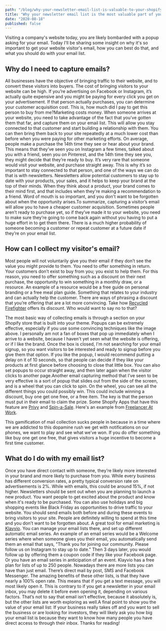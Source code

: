 ```yaml
---
path: "/blog/why-your-newsletter-email-list-is-valuable-to-your-shopify-business"
title: "Why your newsletter email list is the most valuable part of your Shopify business"
date: "2020-08-18"
published: false
---
```


Visiting a company's website today, you are likely bombarded with a popup asking for your email. Today I'll be sharing some insight on why it's so important to get your website visitor's email, how you can best do that, and what you should do with your email list.

## Why do I need to capture emails?

All businesses have the objective of bringing traffic to their website, and to convert these visitors into buyers. The cost of bringing visitors to your website can be high. If you’re advertising on Facebook or Instagram, it’s actually quite expensive and you might be paying for every click you get on your advertisement. If that person actually purchases, you can determine your customer acquisition cost. This is, how much did I pay to get this person to buy from me?Marketing costs money. When someone arrives at your website, you need to take advantage of the fact that you’ve gotten them that far, and capture them on your email list. This will allow you stay connected to that customer and start building a relationship with them. You can then bring them back to your site repeatedly at a much lower cost than before when you were paying for other marketing efforts. On average, people make a purchase the 14th time they see or hear about your brand. This means that they’ve seen you on Instagram a few times, talked about you with a friend, seen you on Pinterest, and the 14th time they see you, they might decide that they’re ready to buy. It’s very rare that someone would visit your website, and purchase straight away. This is why it’s so important to stay connected to that person, and one of the ways we can do that is with newsletters. Newsletters allow potential customers to stay up to date with your products, your sales, and it helps to keep your brand at the top of their minds. When they think about a product, your brand comes to their mind first, and that includes when they're making a recommendation to a friend. Word of mouth is so important, and you don't want to be forgotten about when the opportunity arises.To summarize, capturing a visitor’s email will allow you to have a cheaper customer acquisition. Sometimes people aren’t ready to purchase yet, so if they’ve made it to your website, you need to make sure they’re going to come back again without you having to put a huge effort in to get them there. There is a much higher probability of someone becoming a customer or repeat customer at a future date if they’re on your email list.

## How can I collect my visitor's email?

Most people will not voluntarily give you their email if they don’t see the value you might provide to them. You need to offer something in return. Your customers don’t exist to buy from you; you exist to help them. For this reason, you need to offer something such as a discount on their next purchase, the opportunity to win something in a monthly draw, or a resource. An example of a resource would be a free guide on personal branding or a free meal plan guide. Something that relates to your industry and can actually help the customer. There are ways of phrasing a discount that you’re offering that are a lot more convincing. Take how <a href="https://recycledfirefighter.com/">Recycled Firefighter</a> offers its discount. Who would want to say no to that?

The most basic way of collecting emails is through a section on your Shopify store that is built into your theme. Popups can be extremely effective, especially if you use some convincing techniques like the image above. I personally am not a fan of boxes that pop up immediately when I arrive to a website, because I haven't yet seen what the website is offering, or if I like the brand. Once the box is closed, I'm not searching for your email signup, so you want visitors to be interested and ready to signup before you give them that option. If you like the popup, I would recommend putting a delay on it of 10 seconds, so that people can decide if they like your products at first glance before choosing to close that little box. You can also set popups to occur straight away, and then later again when the visitor clicks to another page.Another email capturing method that I’ve seen to be very effective is a sort of popup that slides out from the side of the screen, and is a wheel that you can click to spin. On the wheel, you can see all the different things you could possibly win. This could include winning a discount, buy one get one free, or a free item. The key is that the person must put in their email to claim the prize. Some Shopify Apps that have this feature are <a rel="noreferrer noopener" aria-label="Privy (opens in a new tab)" href="https://apps.shopify.com/privy" target="_blank">Privy</a> and <a rel="noreferrer noopener" aria-label="Spin-a-Sale (opens in a new tab)" href="https://apps.shopify.com/spin-a-sale" target="_blank">Spin-a-Sale</a>. Here's an example from <a rel="noreferrer noopener" href="https://www.freelanceratwork.co/" target="_blank">Freelancer At Work</a>.

This gamification of mail collection sucks people in because in a time where we are addicted to this dopamine rush we get with notifications on our phones, we want to play and see what we’ve won. If you do offer something like buy one get one free, that gives visitors a huge incentive to become a first time customer.

## What do I do with my email list?

Once you have direct contact with someone, they’re likely more interested in your brand and more likely to purchase from you. While every business has different conversion rates, a pretty typical conversion rate on advertisements is 2%. While with emails, this could be around 15%, if not higher. Newsletters should be sent out when you are planning to launch a new product. You want people to get excited about the product and know when it's ready to be purchased. You can also use holidays and big shopping events like Black Friday as opportunities to drive traffic to your website. You should send emails both before and during these events to bring visitors to your site. People are definitely willing to spend at this time and you don’t want to be forgotten about. A great tool for email marketing is <a href="https://www.klaviyo.com/" target="_blank" rel="noreferrer noopener" aria-label=" (opens in a new tab)">Klayvio</a>. You can manage your email lists there, and set up different automatic email series. An example of an email series would be a Welcome series where when someone gives you their email, you automatically send them an email that says, "Thank you for joining our community. Please follow us on Instagram to stay up to date." Then 3 days later, you would follow up by offering them a coupon code if they like your Facebook page. Or you have an email series in anticipation of an event. Klayvio has a free plan for lists of up to 250 people. Nowadays there are more lists you can have than just email. There’s direct mail by post, SMS and Facebook Messenger. The amazing benefits of these other lists, is that they have nearly a 100% open rate. This means that if you get a text message, you will most likely open it. This is contrary to if you get a newsletter in your email inbox, you may delete it before even opening it, depending on various factors. That’s not to say that email isn’t effective, because it absolutely is, but the other lists are worth exploring as well.A final point to show you the value of your email list: If your business really takes off and you want to sell the business or are looking for investors, they will likely ask you how big your email list is because they want to know how many people you have direct access to through their inbox. Thanks for reading!
